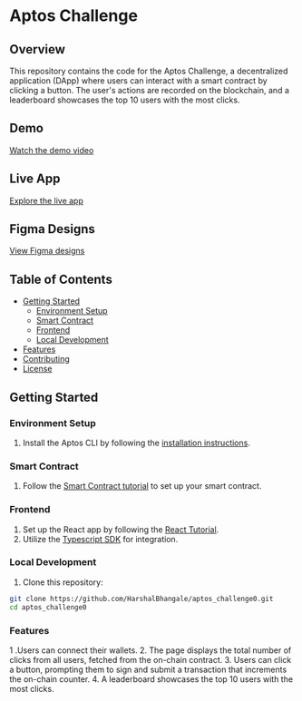 # Aptos Challenge

## Overview

This repository contains the code for the Aptos Challenge, a decentralized application (DApp) where users can interact with a smart contract by clicking a button. The user's actions are recorded on the blockchain, and a leaderboard showcases the top 10 users with the most clicks.

## Demo

[Watch the demo video](https://www.youtube.com/watch?v=zepmZ0Qeet4)

## Live App

[Explore the live app](https://aptos-challenge.web.app/)

## Figma Designs

[View Figma designs](https://www.figma.com/file/yDK7Lv7iyp9btEOSOHYLxP/Untitled?type=design&node-id=0%3A1&mode=design&t=Cx0C8jsLRMPhlJ1F-1)

## Table of Contents

- [Getting Started](#getting-started)
  - [Environment Setup](#environment-setup)
  - [Smart Contract](#smart-contract)
  - [Frontend](#frontend)
  - [Local Development](#local-development)
- [Features](#features)
- [Contributing](#contributing)
- [License](#license)

## Getting Started

### Environment Setup

1. Install the Aptos CLI by following the [installation instructions](https://aptos.dev/tools/aptos-cli/install-cli/).

### Smart Contract

1. Follow the [Smart Contract tutorial](https://aptos.dev/tutorials/build-e2e-dapp/create-a-smart-contract) to set up your smart contract.

### Frontend

1. Set up the React app by following the [React Tutorial](https://aptos.dev/tutorials/build-e2e-dapp/set-up-react-app).
2. Utilize the [Typescript SDK](https://aptos.dev/sdks/ts-sdk/index) for integration.

### Local Development

1. Clone this repository:

```bash
git clone https://github.com/HarshalBhangale/aptos_challenge0.git
cd aptos_challenge0
```
### Features
 1 .Users can connect their wallets.
 2. The page displays the total number of clicks from all users, fetched from the on-chain contract.
 3. Users can click a button, prompting them to sign and submit a transaction that increments the on-chain counter.
 4. A leaderboard showcases the top 10 users with the most clicks.
